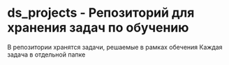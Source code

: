 # ds_projects - Репозиторий для хранения задач по обучению
В репозитории хранятся задачи, решаемые в рамках обечения
Каждая задача в отдельной папке
